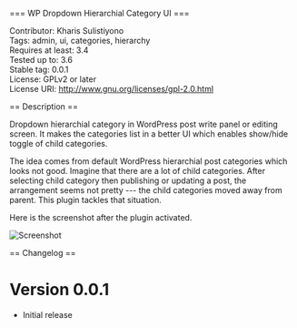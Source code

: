 === WP Dropdown Hierarchial Category UI ===

Contributor: Kharis Sulistiyono  
Tags: admin, ui, categories, hierarchy  
Requires at least: 3.4  
Tested up to: 3.6  
Stable tag: 0.0.1  
License: GPLv2 or later  
License URI: http://www.gnu.org/licenses/gpl-2.0.html

== Description ==

Dropdown hierarchial category in WordPress post write panel or editing screen. It makes the categories list in a better UI which enables show/hide toggle of child categories.


The idea comes from default WordPress hierarchial post categories which looks not good. Imagine that there are a lot of child categories. After selecting child category then publishing or updating a post, the arrangement seems not pretty --- the child categories moved away from parent. This plugin tackles that situation.

Here is the screenshot after the plugin activated.

<img src="http://www.kharissulistiyono.com/wp-content/uploads/2013/09/plugin-screenshot.png" alt="Screenshot" />


== Changelog ==

# Version 0.0.1 

- Initial release